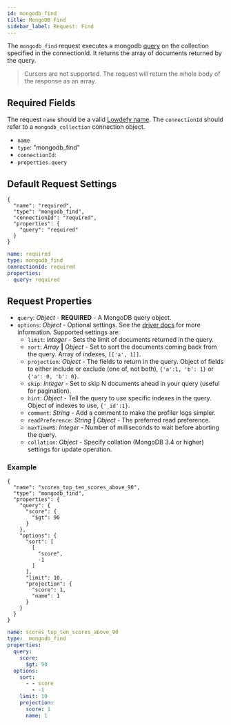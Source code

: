 ```yaml
---
id: mongodb_find
title: MongoDB Find
sidebar_label: Request: Find
---
```


The `mongodb_find` request executes a mongodb [query](https://docs.mongodb.com/manual/tutorial/query-documents/) on the collection specified in the connectionId. It returns the array of documents returned by the query.

>Cursors are not supported. The request will return the whole body of the response as an array.


## Required Fields

The request `name` should be a valid [Lowdefy name](concepts/lowdefy-file.md#names-and-ids).
The `connectionId` should refer to a `mongodb_collection` connection object.

- `name`
- `type`: "mongodb_find"
- `connectionId`: 
- `properties.query`

## Default Request Settings

<!--DOCUSAURUS_CODE_TABS-->
<!--JSON-->

```json5
{
  "name": "required",
  "type": "mongodb_find",
  "connectionId": "required",
  "properties": {
    "query": "required"
  }
}
```

<!--YAML-->

```yaml
name: required
type: mongodb_find
connectionId: required
properties:
  query: required
```

<!--END_DOCUSAURUS_CODE_TABS-->

## Request Properties

- `query`: _Object_ - **REQUIRED** - A MongoDB query object.
- `options`: _Object_ - Optional settings. See the [driver docs](https://mongodb.github.io/node-mongodb-native/3.3/api/Collection.html#find) for more information. Supported settings are:
  - `limit`: _Integer_ - Sets the limit of documents returned in the query.
  - `sort`: _Array_ **|** _Object_  - Set to sort the documents coming back from the query. Array of indexes, `[['a', 1]]`.
  - `projection`: _Object_ - The fields to return in the query. Object of fields to either include or exclude (one of, not both), `{'a':1, 'b': 1}` or `{'a': 0, 'b': 0}`.
  - `skip`: _Integer_ - Set to skip N documents ahead in your query (useful for pagination).
  - `hint`: _Object_ - Tell the query to use specific indexes in the query. Object of indexes to use, `{'_id':1}`.
  - `comment`: _String_ - Add a comment to make the profiler logs simpler.
  - `readPreference`: _String_ **|** _Object_ - The preferred read preference.
  - `maxTimeMS`: _Integer_ - Number of milliseconds to wait before aborting the query.
  - `collation`: _Object_ - Specify collation (MongoDB 3.4 or higher) settings for update operation.


### Example

<!--DOCUSAURUS_CODE_TABS-->
<!--JSON-->

```json5
{
  "name": "scores_top_ten_scores_above_90",
  "type": "mongodb_find",
  "properties": {
    "query": {
      "score": {
        "$gt": 90
      }
    },
    "options": {
      "sort": [
        [
          "score",
          -1
        ]
      ],
      "limit": 10,
      "projection": {
        "score": 1,
        "name": 1
      }
    }
  }
}
```

<!--YAML-->

```yaml
name: scores_top_ten_scores_above_90
type:  mongodb_find
properties:
  query:
    score:
      $gt: 90
  options:
    sort:
      - - score
        - -1
    limit: 10
    projection:
      score: 1
      name: 1 
```

<!--END_DOCUSAURUS_CODE_TABS-->
